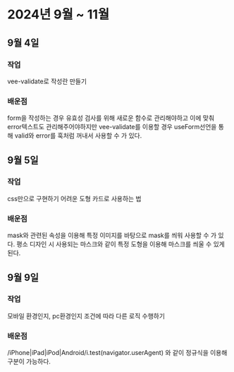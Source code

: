 # 2024년 9월 ~ 11월  

## 9월 4일

### 작업  
 vee-validate로 작성란 만들기

### 배운점   
form을 작성하는 경우 유효성 검사를 위해 새로운 함수로 관리해야하고 이에 맞춰 error텍스트도 관리해주어야하지만 vee-validate를 이용할 경우 useForm선언을 통해 valid와 error를 훅처럼 꺼내서 사용할 수 가 있다.

## 9월 5일

### 작업  
 css만으로 구현하기 어려운 도형 카드로 사용하는 법

### 배운점   
mask와 관련된 속성을 이용해 특정 이미지를 바탕으로 mask를 씌워 사용할 수 가 있다. 평소 디자인 시 사용되는 마스크와 같이 특정 도형을 이용해 마스크를 씌울 수 있게 된다.

## 9월 9일

### 작업  
 모바일 환경인지, pc환경인지 조건에 따라 다른 로직 수행하기

### 배운점   
 /iPhone|iPad|iPod|Android/i.test(navigator.userAgent) 와 같이 정규식을 이용해 구분이 가능하다.
